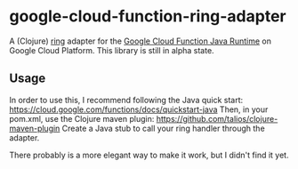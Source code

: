 # google-cloud-function-ring-adapter

A (Clojure) [ring](https://github.com/ring-clojure/ring) adapter for the [Google Cloud Function Java Runtime](https://cloud.google.com/functions/docs/concepts/java-runtime) on Google Cloud Platform.
This library is still in alpha state.

## Usage

In order to use this, I recommend following the Java quick start: https://cloud.google.com/functions/docs/quickstart-java
Then, in your pom.xml, use the Clojure maven plugin: https://github.com/talios/clojure-maven-plugin
Create a Java stub to call your ring handler through the adapter.

There probably is a more elegant way to make it work, but I didn't find it yet.
